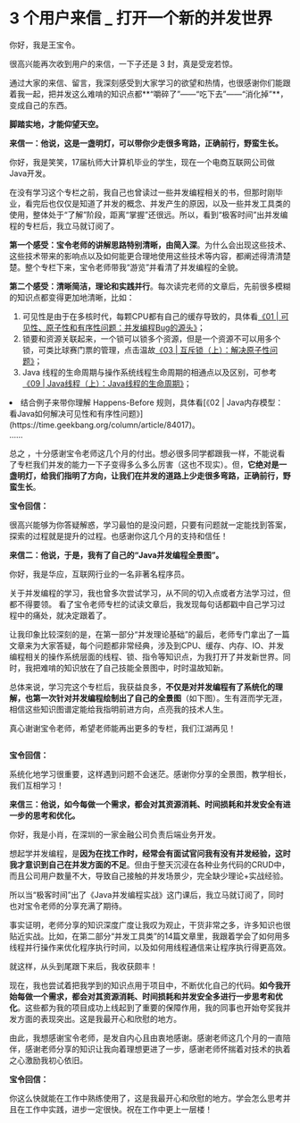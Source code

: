 # 3 个用户来信 _ 打开一个新的并发世界


你好，我是王宝令。

很高兴能再次收到用户的来信，一下子还是 3 封，真是受宠若惊。

通过大家的来信、留言，我深刻感受到大家学习的欲望和热情，也很感谢你们能跟着我一起，把并发这么难啃的知识点都**“嚼碎了”——“吃下去”——“消化掉”**，变成自己的东西。

**脚踏实地，才能仰望天空。**

**来信一：他说，这是一盏明灯，可以带你少走很多弯路，正确前行，野蛮生长。**

你好，我是笑笑，17届杭师大计算机毕业的学生，现在一个电商互联网公司做 Java开发。

在没有学习这个专栏之前，我自己也曾读过一些并发编程相关的书，但那时刚毕业，看完后也仅仅是知道了并发的概念、并发产生的原因，以及一些并发工具类的使用，整体处于“了解”阶段，距离“掌握”还很远。所以，看到“极客时间”出并发编程的专栏后，我立马就订阅了。

**第一个感受：宝令老师的讲解思路特别清晰，由简入深**。为什么会出现这些技术、这些技术带来的影响点以及如何能更合理地使用这些技术等内容，都阐述得清清楚楚。整个专栏下来，宝令老师带我“游览”并看清了并发编程的全貌。

**第二个感受：清晰简洁，理论和实践并行**。每次读完老师的文章后，先前很多模糊的知识点都变得更加地清晰，比如：

1. 可见性是由于在多核时代，每颗CPU都有自己的缓存导致的，具体看[《01 | 可见性、原子性和有序性问题：并发编程Bug的源头》](https://time.geekbang.org/column/article/83682)；
1. 锁要和资源关联起来，一个锁可以锁多个资源，但是一个资源不可以用多个锁，可类比球赛门票的管理，点击温故[《03 | 互斥锁（上）：解决原子性问题》](https://time.geekbang.org/column/article/84344)；
1. Java 线程的生命周期与操作系统线程生命周期的相通点以及区别，可参考[《09 | Java线程（上）：Java线程的生命周期》](https://time.geekbang.org/column/article/86366)；
<li>结合例子来带你理解 Happens-Before 规则，具体看[《02 | Java内存模型：看Java如何解决可见性和有序性问题》](https://time.geekbang.org/column/article/84017)。<br/>
……</li>

总之 ，十分感谢宝令老师这几个月的付出。想必很多同学都跟我一样，不能说看了专栏我们并发的能力一下子变得多么多么厉害（这也不现实）。但，**它绝对是一盏明灯，给我们指明了方向，让我们在并发的道路上少走很多弯路，正确前行，野蛮生长**。

**宝令回信：**

很高兴能够为你答疑解惑，学习最怕的是没问题，只要有问题就一定能找到答案，探索的过程就是提升的过程。也感谢你这几个月的支持和信任！

**来信二：他说，于是，我有了自己的“Java并发编程全景图”。**

你好，我是华应，互联网行业的一名非著名程序员。

关于并发编程的学习，我也曾多次尝试学习，从不同的切入点或者方法学习过，但都不得要领。 看了宝令老师专栏的试读文章后，我发现每句话都戳中自己学习过程中的痛处，就决定跟着了。

让我印象比较深刻的是，在第一部分“并发理论基础”的最后，老师专门拿出了一篇文章来为大家答疑，每个问题都非常经典，涉及到CPU、缓存、内存、IO、并发编程相关的操作系统层面的线程、锁、指令等知识点，为我打开了并发新世界。同时，我把难啃的知识放在了自己技能全景图中，时时温故知新。

总体来说，学习完这个专栏后，我获益良多，**不仅是对并发编程有了系统化的理解，也第一次针对并发编程绘制出了自己的全景图**（如下图）。生有涯而学无涯，相信这些知识图谱定能给我指明前进方向，点亮我的技术人生。

真心谢谢宝令老师，希望老师能再出更多的专栏，我们江湖再见！

<img src="https://static001.geekbang.org/resource/image/f2/24/f2351fe16ea4d0533f1a3bc1d32a2624.png" alt="">

**宝令回信：**

系统化地学习很重要，这样遇到问题不会迷茫。感谢你分享的全景图，教学相长，我们互相学习！

**来信三：他说，如今每做一个需求，都会对其资源消耗、时间损耗和并发安全有进一步的思考和优化。**

你好，我是小肖，在深圳的一家金融公司负责后端业务开发。

想起学并发编程，是**因为在找工作时，经常会有面试官问我有没有并发经验，这时我才意识到自己在并发方面的不足**。但由于整天沉浸在各种业务代码的CRUD中，而且公司用户数量不大，导致自己接触的并发场景少，完全缺少理论+实战经验。

所以当“极客时间”出了《Java并发编程实战》这门课后，我立马就订阅了，同时也对宝令老师的分享充满了期待。

事实证明，老师分享的知识深度广度让我叹为观止，干货非常之多，许多知识也很贴近实战。比如，在第二部分“并发工具类”的14篇文章里，我跟着学会了如何用多线程并行操作来优化程序执行时间，以及如何用线程通信来让程序执行得更高效。

就这样，从头到尾跟下来后，我收获颇丰！

现在，我也尝试着把我学到的知识点用于项目中，不断优化自己的代码。**如今我开始每做一个需求，都会对其资源消耗、时间损耗和并发安全多进行一步思考和优化**。这些都为我的项目成功上线起到了重要的保障作用，我的同事也开始夸奖我并发方面的表现突出。这是我最开心和欣慰的地方。

由此，我想感谢宝令老师，是发自内心且由衷地感谢。感谢老师这几个月的一直陪伴，感谢老师分享的知识让我向着理想更进了一步，感谢老师怀揣着对技术的执着之心激励我初心依旧。

**宝令回信：**

你这么快就能在工作中熟练使用了，这是我最开心和欣慰的地方。学会怎么思考并且在工作中实践，进步一定很快。祝在工作中更上一层楼！


